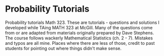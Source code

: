 # Probability Tutorials
Probability tutorials Math 323. These are tutorials - questions and solutions I developed while TAing MATH 323 at McGill. Many of the questions come from or are adapted from materials originally prepared by Dave Stephens. The course follows wackerly Mathematical Statistics (ch. 2 - 7). Mistakes and typos are all mine. Places where there are less of those, credit to past students for pointing out where things didn't make sense.
